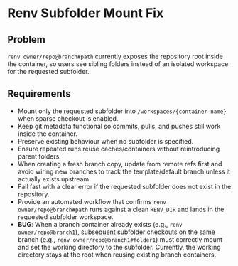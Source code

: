 # Renv Subfolder Mount Fix

## Problem
`renv owner/repo@branch#path` currently exposes the repository root inside the container, so users see sibling folders instead of an isolated workspace for the requested subfolder.

## Requirements
- Mount only the requested subfolder into `/workspaces/{container-name}` when sparse checkout is enabled.
- Keep git metadata functional so commits, pulls, and pushes still work inside the container.
- Preserve existing behaviour when no subfolder is specified.
- Ensure repeated runs reuse caches/containers without reintroducing parent folders.
- When creating a fresh branch copy, update from remote refs first and avoid wiring new branches to track the template/default branch unless it actually exists upstream.
- Fail fast with a clear error if the requested subfolder does not exist in the repository.
- Provide an automated workflow that confirms `renv owner/repo@branch#path` runs against a clean `RENV_DIR` and lands in the requested subfolder workspace.
- **BUG**: When a branch container already exists (e.g., `renv owner/repo@branch1`), subsequent subfolder checkouts on the same branch (e.g., `renv owner/repo@branch1#folder1`) must correctly mount and set the working directory to the subfolder. Currently, the working directory stays at the root when reusing existing branch containers.
